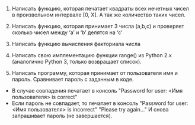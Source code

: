 1. Написать функцию, которая печатает квадраты всех нечетных чисел в произвольном интервале [0, Х]. А так же количество таких чисел.

2. Написать функцию, которая принимает 3 числа (a,b,c) и проверяет сколько чисел между ‘a’ и ‘b’ делятся на ‘c’

3. Написать функцию вычисления факториала числа

4. Написать свою имплементацию функции range() из Python 2.x (аналогично Python 3, только возвращает список). 

5. Написать программу, которая принимает от пользователя имя и пароль. Сравнивает пароль с заданным в коде.
* В случае совпадения печатает в консоль "Password for user: <Имя пользователя> is correct"
* Если пароль не совпадает, то печатает в консоль 
    "Password for user: <Имя пользователя> is incorrect" 
    "Please try again..."
    И снова запрашивает пароль (не завершается).
